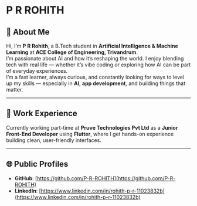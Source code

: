 # P R ROHITH

## 👋 About Me  
Hi, I’m **P R Rohith**, a B.Tech student in **Artificial Intelligence & Machine Learning** at **ACE College of Engineering, Trivandrum**.  
I’m passionate about AI and how it’s reshaping the world. I enjoy blending tech with real life — whether it’s vibe coding or exploring how AI can be part of everyday experiences.  
I’m a fast learner, always curious, and constantly looking for ways to level up my skills — especially in **AI**, **app development**, and building things that matter.

---

## 💼 Work Experience  
Currently working part-time at **Pruve Technologies Pvt Ltd** as a **Junior Front-End Developer** using **Flutter**, where I get hands-on experience building clean, user-friendly interfaces.

---

## 🌐 Public Profiles  
- **GitHub**: [https://github.com/P-R-ROHITH](https://github.com/P-R-ROHITH)  
- **LinkedIn**: [https://www.linkedin.com/in/rohith-p-r-11023832b](https://www.linkedin.com/in/rohith-p-r-11023832b)
